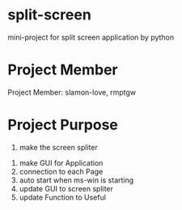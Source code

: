 # split-screen
mini-project for split screen application by python

# Project Member
Project Member: slamon-love, rmptgw

# Project Purpose
1. make the screen spliter 
 1) make GUI for Application
 2) connection to each Page
 3) auto start when ms-win is starting
 4) update GUI to screen spliter
 5) update Function to Useful